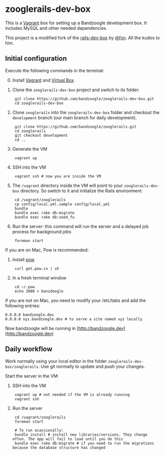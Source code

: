 # zooglerails-dev-box

This is a [Vagrant](http://www.vagrantup.com/) box for setting up a Bandzoogle development box. It includes MySQL and other needed dependencies.

This project is a modified fork of the [rails-dev-box](https://github.com/rails/rails-dev-box) by [@fxn](https://github.com/fxn). All the kudos to him.

## Initial configuration

Execute the following commands in the terminal:

0. Install [Vagrant](http://www.vagrantup.com/) and [Virtual Box](https://www.virtualbox.org/).

1. Clone the `zooglerails-dev-box` project and switch to its folder:

        git clone https://github.com/bandzoogle/zooglerails-dev-box.git
        cd zooglerails-dev-box

2. Clone `zooglerails` into the `zooglerails-dev-box` folder and checkout the `development` branch (our main branch for daily development).

        git clone https://github.com/bandzoogle/zooglerails.git
        cd zooglerails
        git checkout development
        cd ..

3. Generate the VM

        vagrant up

4. SSH into the VM

        vagrant ssh # now you are inside the VM

5. The `/vagrant` directory inside the VM will point to your `zooglerails-dev-box` directory. So switch to it and initialize the Rails environment:

        cd /vagrant/zooglerails
        cp config/local.yml.sample config/local.yml
        bundle
        bundle exec rake db:migrate
        bundle exec rake db:seed_fu

6. Run the server: this command will run the server and a delayed job process for background jobs

        foreman start

If you are on Mac, Pow is recommended:

1. Install [pow](http://pow.cx/)
        
        curl get.pow.cx | sh

2. In a fresh terminal window

        cd ~/.pow
        echo 3000 > banzdoogle

If you are not on Mac, you need to modify your /etc/tabs and add the following entries:

    0.0.0.0 bandzoogle.dev
    0.0.0.0 xyz.bandzoogle.dev # to serve a site named xyz locally

Now bandzoogle will be running in [http://bandzoogle.dev](http://bandzoogle.dev)

## Daily workflow

Work normally using your local editor in the folder `zooglerails-dev-box/zooglerails`. Use git normally to update and push your changes.

Start the server in the VM:

1. SSH into the VM

        vagrant up # not needed if the VM is already running
        vagrant ssh

2. Run the server

        cd /vagrant/zooglerails
        foreman start

        # To run ocassionally:
        bundle install # install new libraries/versions. They change often. The app will fail to load until you do this
        bundle exec rake db:migrate # if you need to run the migrations because the database structure has changed
